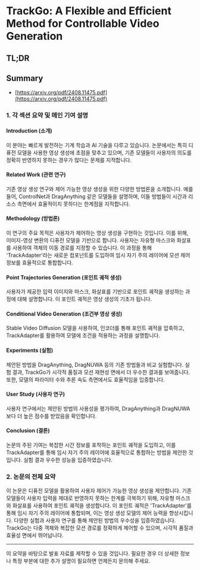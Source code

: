 # TrackGo: A Flexible and Efficient Method for Controllable Video Generation
## TL;DR
## Summary
- [https://arxiv.org/pdf/2408.11475.pdf](https://arxiv.org/pdf/2408.11475.pdf)

### 1. 각 섹션 요약 및 메인 기여 설명

#### Introduction (소개)
이 분야는 빠르게 발전하는 기계 학습과 AI 기술을 다루고 있습니다. 논문에서는 특히 디퓨전 모델을 사용한 영상 생성에 초점을 맞추고 있으며, 기존 모델들이 사용자의 의도를 정확히 반영하지 못하는 경우가 많다는 문제를 지적합니다.

#### Related Work (관련 연구)
기존 영상 생성 연구와 제어 가능한 영상 생성을 위한 다양한 방법론을 소개합니다. 예를 들어, ControlNet과 DragAnything 같은 모델들을 설명하며, 이들 방법들이 시간과 리소스 측면에서 효율적이지 못하다는 한계점을 지적합니다.

#### Methodology (방법론)
이 연구의 주요 목적은 사용자가 제어하는 영상 생성을 구현하는 것입니다. 이를 위해, 이미지-영상 변환의 디퓨전 모델을 기반으로 합니다. 사용자는 자유형 마스크와 화살표를 사용하여 객체의 이동 경로를 지정할 수 있습니다. 이 과정을 통해 'TrackAdapter'라는 새로운 컴포넌트를 도입하여 임시 자기 주의 레이어에 모션 제어 정보를 효율적으로 통합합니다.

#### Point Trajectories Generation (포인트 궤적 생성)
사용자가 제공한 입력 이미지와 마스크, 화살표를 기반으로 포인트 궤적을 생성하는 과정에 대해 설명합니다. 이 포인트 궤적은 영상 생성의 기초가 됩니다.

#### Conditional Video Generation (조건부 영상 생성)
Stable Video Diffusion 모델을 사용하여, 인코더를 통해 포인트 궤적을 압축하고, TrackAdapter를 활용하여 모델에 조건을 적용하는 과정을 설명합니다.

#### Experiments (실험)
제안된 방법을 DragAnything, DragNUWA 등의 기존 방법들과 비교 실험합니다. 실험 결과, TrackGo가 시각적 품질과 모션 재현성 면에서 더 우수한 결과를 보여줍니다. 또한, 모델의 파라미터 수와 추론 속도 측면에서도 효율적임을 입증합니다.

#### User Study (사용자 연구)
사용자 연구에서는 제안된 방법의 사용성을 평가하여, DragAnything과 DragNUWA보다 더 높은 점수를 받았음을 확인합니다.

#### Conclusion (결론)
논문의 주된 기여는 복잡한 시간 정보를 포착하는 포인트 궤적을 도입하고, 이를 TrackAdapter를 통해 임시 자기 주의 레이어에 효율적으로 통합하는 방법을 제안한 것입니다. 실험 결과 우수한 성능을 입증하였습니다.

### 2. 논문의 전체 요약
이 논문은 디퓨전 모델을 활용하여 사용자 제어가 가능한 영상 생성을 제안합니다. 기존 모델들이 사용자 입력을 제대로 반영하지 못하는 한계를 극복하기 위해, 자유형 마스크와 화살표를 사용하여 포인트 궤적을 생성합니다. 이 포인트 궤적은 'TrackAdapter'를 통해 임시 자기 주의 레이어에 통합되며, 이는 영상 생성 모델의 제어 능력을 향상시킵니다. 다양한 실험과 사용자 연구를 통해 제안된 방법의 우수성을 입증하였습니다. TrackGo는 다중 객체와 복잡한 모션 경로를 정확하게 제어할 수 있으며, 시각적 품질과 효율성 면에서 뛰어납니다.

---

이 요약을 바탕으로 발표 자료를 제작할 수 있을 것입니다. 필요한 경우 더 상세한 정보나 특정 부분에 대한 추가 설명이 필요하면 언제든지 문의해 주세요.